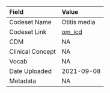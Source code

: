 |Field            |Value        |
|:----------------|:------------|
|Codeset Name     |Otitis media |
|Codeset Link     |[om_icd](https://github.com/PEDSnet/Variable-Dictionary/blob/main/condition/om_icd.csv)|
|CDM              |NA           |
|Clinical Concept |NA           |
|Vocab            |NA           |
|Date Uploaded    |2021-09-08   |
|Metadata         |NA           |
